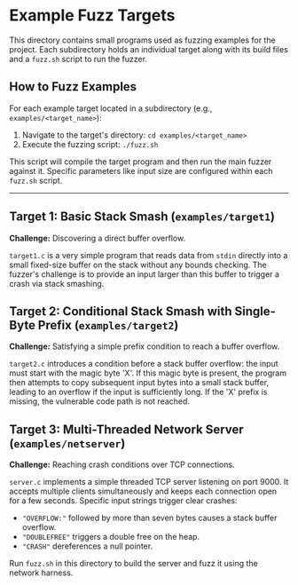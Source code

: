 # Example Fuzz Targets

This directory contains small programs used as fuzzing examples for the project.
Each subdirectory holds an individual target along with its build files and a `fuzz.sh` script to run the fuzzer.

## How to Fuzz Examples

For each example target located in a subdirectory (e.g., `examples/<target_name>`):
1. Navigate to the target's directory: `cd examples/<target_name>`
2. Execute the fuzzing script: `./fuzz.sh`

This script will compile the target program and then run the main fuzzer against it. Specific parameters like input size are configured within each `fuzz.sh` script.

---

## Target 1: Basic Stack Smash (`examples/target1`)

**Challenge:** Discovering a direct buffer overflow.

`target1.c` is a very simple program that reads data from `stdin` directly into a small fixed-size buffer on the stack without any bounds checking. The fuzzer's challenge is to provide an input larger than this buffer to trigger a crash via stack smashing.

## Target 2: Conditional Stack Smash with Single-Byte Prefix (`examples/target2`)

**Challenge:** Satisfying a simple prefix condition to reach a buffer overflow.

`target2.c` introduces a condition before a stack buffer overflow: the input must start with the magic byte 'X'. If this magic byte is present, the program then attempts to copy subsequent input bytes into a small stack buffer, leading to an overflow if the input is sufficiently long. If the 'X' prefix is missing, the vulnerable code path is not reached.

## Target 3: Multi-Threaded Network Server (`examples/netserver`)

**Challenge:** Reaching crash conditions over TCP connections.

`server.c` implements a simple threaded TCP server listening on port 9000. It accepts multiple
clients simultaneously and keeps each connection open for a few seconds. Specific input strings
trigger clear crashes:

- `"OVERFLOW:"` followed by more than seven bytes causes a stack buffer overflow.
- `"DOUBLEFREE"` triggers a double free on the heap.
- `"CRASH"` dereferences a null pointer.

Run `fuzz.sh` in this directory to build the server and fuzz it using the network harness.
